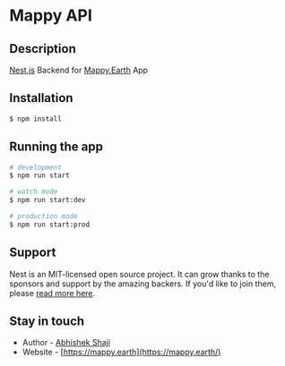 # Mappy API

## Description

[Nest.js](https://github.com/nestjs/nest) Backend for [Mappy.Earth](https://apps.apple.com/us/app/mappy-earth/id1590029147) App

## Installation

```bash
$ npm install
```

## Running the app

```bash
# development
$ npm run start

# watch mode
$ npm run start:dev

# production mode
$ npm run start:prod
```

## Support

Nest is an MIT-licensed open source project. It can grow thanks to the sponsors and support by the amazing backers. If you'd like to join them, please [read more here](https://docs.nestjs.com/support).

## Stay in touch

- Author - [Abhishek Shaji](https://github.com/abhishek-shaji)
- Website - [https://mappy.earth](https://mappy.earth/)
